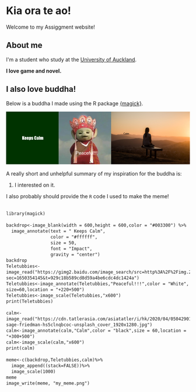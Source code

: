 # Kia ora te ao!

Welcome to my Assiggment website! 

## About me

I'm a student who study at the [University of Auckland](https://unidirectory.auckland.ac.nz/profile/a-fergusson).

**I love game and novel.** 

## I also love buddha!

Below is a buddha I made using the R package [{magick}](https://cran.r-project.org/web/packages/magick/vignettes/intro.html).

![](my_meme.png)

A really short and unhelpful summary of my inspiration for the buddha is:

1. I interested on it.

I also probably should provide the `R` code I used to make the meme!

```

library(magick)

backdrop<-image_blank(width = 600,height = 600,color = "#003300") %>%
  image_annotate(text = " Keeps Calm",
                 color = "#ffffff",
                 size = 50,
                 font = "Impact",
                 gravity = "center")
backdrop
Teletubbies<-image_read("https://gimg2.baidu.com/image_search/src=http%3A%2F%2Fimg.2qqtouxiang.com%2Fpic%2FTX9978_02.jpg&refer=http%3A%2F%2Fimg.2qqtouxiang.com&app=2002&size=f9999,10000&q=a80&n=0&g=0n&fmt=auto?sec=1650354145&t=929c18b589cd8d59a4be6cdc4dc1424a")
Teletubbies<-image_annotate(Teletubbies,"Peaceful!!!",color = "White", size=60,location = "+220+500")
Teletubbies<-image_scale(Teletubbies,"x600")
print(Teletubbies)

calm<-image_read("https://cdn.tatlerasia.com/asiatatler/i/hk/2020/04/05042901-sage-friedman-hs5clnqbcoc-unsplash_cover_1920x1280.jpg")
calm<-image_annotate(calm,"Calm",color = "black",size = 60,location = "+300+500")
calm<-image_scale(calm,"x600")
print(calm)

meme<-c(backdrop,Teletubbies,calm)%>%
  image_append((stack=FALSE))%>%
  image_scale(1000)
meme
image_write(meme, "my_meme.png")
```
